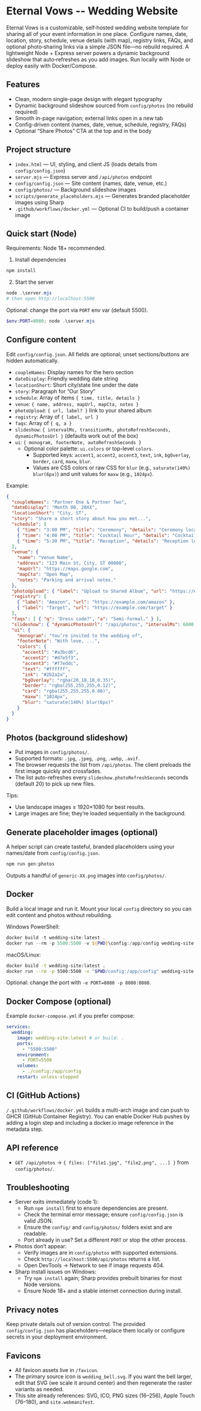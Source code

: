 # Eternal Vows -- Wedding Website

Eternal Vows is a customizable, self‑hosted wedding website template for sharing all of your event information in one place. Configure names, date, location, story, schedule, venue details (with map), registry links, FAQs, and optional photo‑sharing links via a simple JSON file—no rebuild required. A lightweight Node + Express server powers a dynamic background slideshow that auto‑refreshes as you add images. Run locally with Node or deploy easily with Docker/Compose.

## Features
- Clean, modern single-page design with elegant typography
- Dynamic background slideshow sourced from `config/photos` (no rebuild required)
- Smooth in-page navigation; external links open in a new tab
- Config-driven content (names, date, venue, schedule, registry, FAQs)
- Optional “Share Photos” CTA at the top and in the body

## Project structure
- `index.html` — UI, styling, and client JS (loads details from `config/config.json`)
- `server.mjs` — Express server and `/api/photos` endpoint
- `config/config.json` — Site content (names, date, venue, etc.)
- `config/photos/` — Background slideshow images
- `scripts/generate_placeholders.mjs` — Generates branded placeholder images using Sharp
- `.github/workflows/docker.yml` — Optional CI to build/push a container image

## Quick start (Node)
Requirements: Node 18+ recommended.

1) Install dependencies

```powershell
npm install
```

2) Start the server

```powershell
node .\server.mjs
# then open http://localhost:5500
```

Optional: change the port via `PORT` env var (default 5500).

```powershell
$env:PORT=8080; node .\server.mjs
```

## Configure content
Edit `config/config.json`. All fields are optional; unset sections/buttons are hidden automatically.

- `coupleNames`: Display names for the hero section
- `dateDisplay`: Friendly wedding date string
- `locationShort`: Short city/state line under the date
- `story`: Paragraph for “Our Story”
- `schedule`: Array of items `{ time, title, details }`
- `venue`: `{ name, address, mapUrl, mapCta, notes }`
- `photoUpload`: `{ url, label? }` link to your shared album
- `registry`: Array of `{ label, url }`
- `faqs`: Array of `{ q, a }`
- `slideshow`: `{ intervalMs, transitionMs, photoRefreshSeconds, dynamicPhotosUrl }` (defaults work out of the box)
- `ui`: `{ monogram, footerNote, autoRefreshSeconds }`
  - Optional color palette: `ui.colors` or top-level `colors`.
    - Supported keys: `accent1`, `accent2`, `accent3`, `text`, `ink`, `bgOverlay`, `border`, `card`, `maxw`, `blur`.
    - Values are CSS colors or raw CSS for `blur` (e.g., `saturate(140%) blur(6px)`) and unit values for `maxw` (e.g., `1024px`).

Example:

```json
{
  "coupleNames": "Partner One & Partner Two",
  "dateDisplay": "Month 00, 20XX",
  "locationShort": "City, ST",
  "story": "Share a short story about how you met...",
  "schedule": [
    { "time": "3:00 PM", "title": "Ceremony", "details": "Ceremony location details" },
    { "time": "4:00 PM", "title": "Cocktail Hour", "details": "Cocktail hour location details" },
    { "time": "5:30 PM", "title": "Reception", "details": "Reception location details" }
  ],
  "venue": {
    "name": "Venue Name",
    "address": "123 Main St, City, ST 00000",
    "mapUrl": "https://maps.google.com",
    "mapCta": "Open Map",
    "notes": "Parking and arrival notes."
  },
  "photoUpload": { "label": "Upload to Shared Album", "url": "https://example.com/album" },
  "registry": [
    { "label": "Amazon", "url": "https://example.com/amazon" },
    { "label": "Target", "url": "https://example.com/target" }
  ],
  "faqs": [ { "q": "Dress code?", "a": "Semi-formal." } ],
  "slideshow": { "dynamicPhotosUrl": "/api/photos", "intervalMs": 6000, "transitionMs": 1200 },
  "ui": {
    "monogram": "You’re invited to the wedding of",
    "footerNote": "With love, ...",
    "colors": {
      "accent1": "#a3bcd6",
      "accent2": "#d7e5f3",
      "accent3": "#f7eddc",
      "text": "#ffffff",
      "ink": "#2b2a2a",
      "bgOverlay": "rgba(20,18,18,0.35)",
      "border": "rgba(255,255,255,0.12)",
      "card": "rgba(255,255,255,0.08)",
      "maxw": "1024px",
      "blur": "saturate(140%) blur(6px)"
    }
  }
}
```

## Photos (background slideshow)
- Put images in `config/photos/`.
- Supported formats: `.jpg`, `.jpeg`, `.png`, `.webp`, `.avif`.
- The browser requests the list from `/api/photos`. The client preloads the first image quickly and crossfades.
- The list auto-refreshes every `slideshow.photoRefreshSeconds` seconds (default 20) to pick up new files.

Tips:
- Use landscape images ≥ 1920×1080 for best results.
- Large images are fine; they’re loaded sequentially in the background.

## Generate placeholder images (optional)
A helper script can create tasteful, branded placeholders using your names/date from `config/config.json`.

```powershell
npm run gen:photos
```

Outputs a handful of `generic-XX.png` images into `config/photos/`.

## Docker
Build a local image and run it. Mount your local `config` directory so you can edit content and photos without rebuilding.

Windows PowerShell:

```powershell
docker build -t wedding-site:latest .
docker run --rm -p 5500:5500 -v ${PWD}\config:/app/config wedding-site:latest
```

macOS/Linux:

```bash
docker build -t wedding-site:latest .
docker run --rm -p 5500:5500 -v "$PWD/config:/app/config" wedding-site:latest
```

Optional: change the port with `-e PORT=8080 -p 8080:8080`.

## Docker Compose (optional)
Example `docker-compose.yml` if you prefer compose:

```yaml
services:
  wedding:
    image: wedding-site:latest # or build: .
    ports:
      - "5500:5500"
    environment:
      - PORT=5500
    volumes:
      - ./config:/app/config
    restart: unless-stopped
```

## CI (GitHub Actions)
`/.github/workflows/docker.yml` builds a multi-arch image and can push to GHCR (GitHub Container Registry). You can enable Docker Hub pushes by adding a login step and including a docker.io image reference in the metadata step.

## API reference
- `GET /api/photos` → `{ files: ["file1.jpg", "file2.png", ...] }` from `config/photos/`.

## Troubleshooting
- Server exits immediately (code 1):
  - Run `npm install` first to ensure dependencies are present.
  - Check the terminal error message; ensure `config/config.json` is valid JSON.
  - Ensure the `config/` and `config/photos/` folders exist and are readable.
  - Port already in use? Set a different `PORT` or stop the other process.
- Photos don’t appear:
  - Verify images are in `config/photos` with supported extensions.
  - Check `http://localhost:5500/api/photos` returns a list.
  - Open DevTools → Network to see if image requests 404.
- Sharp install issues on Windows:
  - Try `npm install` again; Sharp provides prebuilt binaries for most Node versions.
  - Ensure Node 18+ and a stable internet connection during install.

## Privacy notes
Keep private details out of version control. The provided `config/config.json` has placeholders—replace them locally or configure secrets in your deployment environment.

## Favicons
- All favicon assets live in `/favicon`.
- The primary source icon is `wedding_bell.svg`. If you want the bell larger, edit that SVG (we scale it around center) and then regenerate the raster variants as needed.
- This site already references: SVG, ICO, PNG sizes (16–256), Apple Touch (76–180), and `site.webmanifest`.
